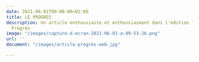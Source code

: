 ```yaml
---
date: 2021-06-01T00:00:00+02:00
title: LE PROGRES
description: Un article enthousiaste et enthousiasmant dans l'édition lyonnaise du
  Progrès
image: "/images/capture-d-ecran-2021-06-01-a-09-53-26.png"
url: ''
document: "/images/article-progres-web.jpg"

---
```

